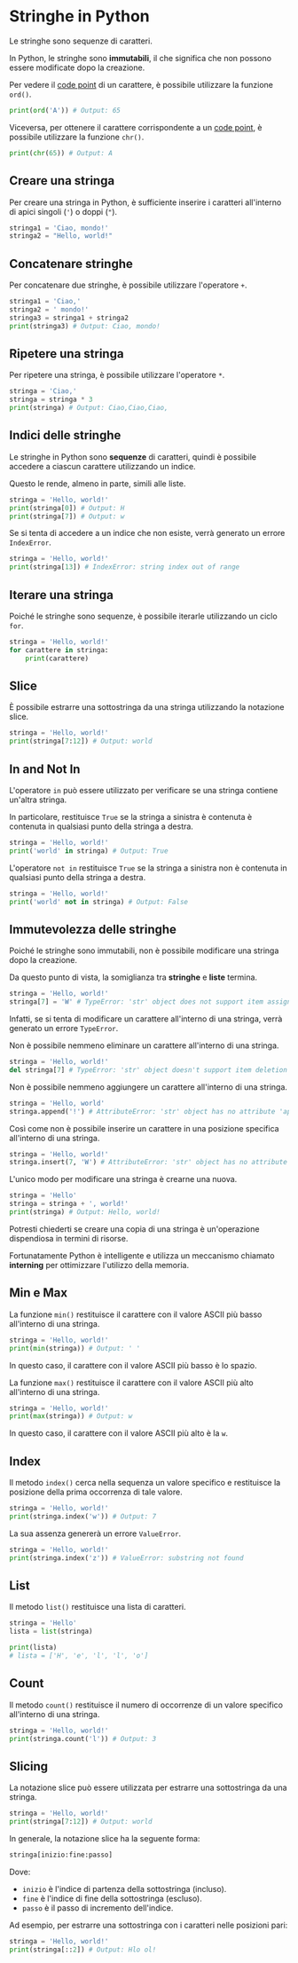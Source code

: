 # Stringhe in Python

Le stringhe sono sequenze di caratteri. 

In Python, le stringhe sono **immutabili**, il che significa che non possono essere modificate dopo la creazione.

Per vedere il [code point](ASCII.md#code-point) di un carattere, è possibile utilizzare la funzione `ord()`.

```python
print(ord('A')) # Output: 65
```

Viceversa, per ottenere il carattere corrispondente a un [code point](ASCII.md#code-point), è possibile utilizzare la funzione `chr()`.

```python
print(chr(65)) # Output: A
```

## Creare una stringa

Per creare una stringa in Python, è sufficiente inserire i caratteri all'interno di apici singoli (`'`) o doppi (`"`).

```python
stringa1 = 'Ciao, mondo!'
stringa2 = "Hello, world!"
```

## Concatenare stringhe

Per concatenare due stringhe, è possibile utilizzare l'operatore `+`.

```python
stringa1 = 'Ciao,'
stringa2 = ' mondo!'
stringa3 = stringa1 + stringa2
print(stringa3) # Output: Ciao, mondo!
```

## Ripetere una stringa

Per ripetere una stringa, è possibile utilizzare l'operatore `*`.

```python
stringa = 'Ciao,'
stringa = stringa * 3
print(stringa) # Output: Ciao,Ciao,Ciao,
```

## Indici delle stringhe

Le stringhe in Python sono **sequenze** di caratteri, quindi è possibile accedere a ciascun carattere utilizzando un indice.

Questo le rende, almeno in parte, simili alle liste.

```python
stringa = 'Hello, world!'
print(stringa[0]) # Output: H
print(stringa[7]) # Output: w
```

Se si tenta di accedere a un indice che non esiste, verrà generato un errore `IndexError`.

```python
stringa = 'Hello, world!'
print(stringa[13]) # IndexError: string index out of range
```

## Iterare una stringa

Poiché le stringhe sono sequenze, è possibile iterarle utilizzando un ciclo `for`.

```python
stringa = 'Hello, world!'
for carattere in stringa:
    print(carattere)
```

## Slice

È possibile estrarre una sottostringa da una stringa utilizzando la notazione slice.

```python
stringa = 'Hello, world!'
print(stringa[7:12]) # Output: world
```

## In and Not In

L'operatore `in` può essere utilizzato per verificare se una stringa contiene un'altra stringa.

In particolare, restituisce `True` se la stringa a sinistra è contenuta è contenuta in qualsiasi punto della stringa a destra.

```python
stringa = 'Hello, world!'
print('world' in stringa) # Output: True
```

L'operatore `not in` restituisce `True` se la stringa a sinistra non è contenuta in qualsiasi punto della stringa a destra.

```python
stringa = 'Hello, world!'
print('world' not in stringa) # Output: False
```

## Immutevolezza delle stringhe

Poiché le stringhe sono immutabili, non è possibile modificare una stringa dopo la creazione.

Da questo punto di vista, la somiglianza tra **stringhe** e **liste** termina.

```python
stringa = 'Hello, world!'
stringa[7] = 'W' # TypeError: 'str' object does not support item assignment
```

Infatti, se si tenta di modificare un carattere all'interno di una stringa, verrà generato un errore `TypeError`.

Non è possibile nemmeno eliminare un carattere all'interno di una stringa.

```python
stringa = 'Hello, world!'
del stringa[7] # TypeError: 'str' object doesn't support item deletion
```

Non è possibile nemmeno aggiungere un carattere all'interno di una stringa.

```python
stringa = 'Hello, world'
stringa.append('!') # AttributeError: 'str' object has no attribute 'append'
```

Così come non è possibile inserire un carattere in una posizione specifica all'interno di una stringa.

```python
stringa = 'Hello, world!'
stringa.insert(7, 'W') # AttributeError: 'str' object has no attribute 'insert'
```

L'unico modo per modificare una stringa è crearne una nuova.

```python
stringa = 'Hello'
stringa = stringa + ', world!'
print(stringa) # Output: Hello, world!
```

Potresti chiederti se creare una copia di una stringa è un'operazione dispendiosa in termini di risorse.

Fortunatamente Python è intelligente e utilizza un meccanismo chiamato **interning** per ottimizzare l'utilizzo della memoria.

## Min e Max

La funzione `min()` restituisce il carattere con il valore ASCII più basso all'interno di una stringa.

```python
stringa = 'Hello, world!'
print(min(stringa)) # Output: ' '
```

In questo caso, il carattere con il valore ASCII più basso è lo spazio.

La funzione `max()` restituisce il carattere con il valore ASCII più alto all'interno di una stringa.

```python
stringa = 'Hello, world!'
print(max(stringa)) # Output: w
```

In questo caso, il carattere con il valore ASCII più alto è la `w`.

## Index

Il metodo `index()` cerca nella sequenza un valore specifico e restituisce la posizione della prima occorrenza di tale valore.

```python
stringa = 'Hello, world!'
print(stringa.index('w')) # Output: 7
```

La sua assenza genererà un errore `ValueError`.

```python
stringa = 'Hello, world!'
print(stringa.index('z')) # ValueError: substring not found
```

## List

Il metodo `list()` restituisce una lista di caratteri.

```python
stringa = 'Hello'
lista = list(stringa)

print(lista)
# lista = ['H', 'e', 'l', 'l', 'o']
```

## Count

Il metodo `count()` restituisce il numero di occorrenze di un valore specifico all'interno di una stringa.

```python
stringa = 'Hello, world!'
print(stringa.count('l')) # Output: 3
```

## Slicing

La notazione slice può essere utilizzata per estrarre una sottostringa da una stringa.

```python
stringa = 'Hello, world!'
print(stringa[7:12]) # Output: world
```

In generale, la notazione slice ha la seguente forma:

```python
stringa[inizio:fine:passo]
```

Dove:

- `inizio` è l'indice di partenza della sottostringa (incluso).
- `fine` è l'indice di fine della sottostringa (escluso).
- `passo` è il passo di incremento dell'indice.

Ad esempio, per estrarre una sottostringa con i caratteri nelle posizioni pari:

```python
stringa = 'Hello, world!'
print(stringa[::2]) # Output: Hlo ol!
```